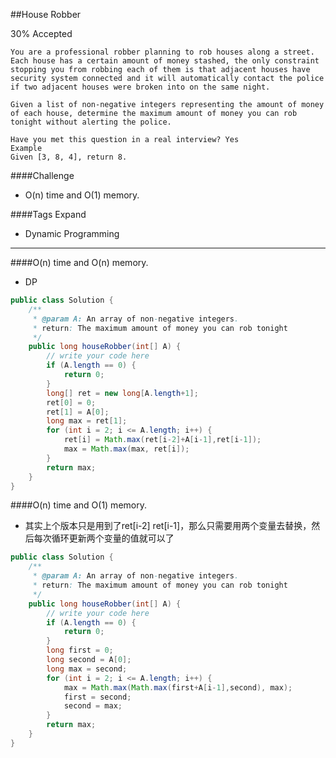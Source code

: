 ##House Robber

30% Accepted

	You are a professional robber planning to rob houses along a street. Each house has a certain amount of money stashed, the only constraint stopping you from robbing each of them is that adjacent houses have security system connected and it will automatically contact the police if two adjacent houses were broken into on the same night.

	Given a list of non-negative integers representing the amount of money of each house, determine the maximum amount of money you can rob tonight without alerting the police.

	Have you met this question in a real interview? Yes
	Example
	Given [3, 8, 4], return 8.

####Challenge
- O(n) time and O(1) memory.

####Tags Expand
- Dynamic Programming

----

####O(n) time and O(n) memory.
- DP

```java
public class Solution {
    /**
     * @param A: An array of non-negative integers.
     * return: The maximum amount of money you can rob tonight
     */
    public long houseRobber(int[] A) {
        // write your code here
        if (A.length == 0) {
            return 0;
        }
        long[] ret = new long[A.length+1];
        ret[0] = 0;
        ret[1] = A[0];
        long max = ret[1];
        for (int i = 2; i <= A.length; i++) {
            ret[i] = Math.max(ret[i-2]+A[i-1],ret[i-1]);
            max = Math.max(max, ret[i]);
        }
        return max;
    }
}

```

####O(n) time and O(1) memory.
- 其实上个版本只是用到了ret[i-2] ret[i-1]，那么只需要用两个变量去替换，然后每次循环更新两个变量的值就可以了

```java
public class Solution {
    /**
     * @param A: An array of non-negative integers.
     * return: The maximum amount of money you can rob tonight
     */
    public long houseRobber(int[] A) {
        // write your code here
        if (A.length == 0) {
            return 0;
        }
        long first = 0;
        long second = A[0];
        long max = second;
        for (int i = 2; i <= A.length; i++) {
            max = Math.max(Math.max(first+A[i-1],second), max);
            first = second;
            second = max;
        }
        return max;
    }
}

```
